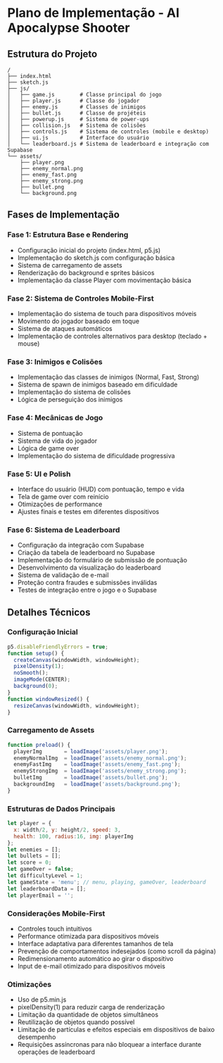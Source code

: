 # Plano de Implementação - AI Apocalypse Shooter

## Estrutura do Projeto

```
/
├── index.html
├── sketch.js
├── js/
│   ├── game.js        # Classe principal do jogo
│   ├── player.js      # Classe do jogador
│   ├── enemy.js       # Classes de inimigos
│   ├── bullet.js      # Classe de projéteis
│   ├── powerup.js     # Sistema de power-ups
│   ├── collision.js   # Sistema de colisões
│   ├── controls.js    # Sistema de controles (mobile e desktop)
│   ├── ui.js          # Interface do usuário
│   └── leaderboard.js # Sistema de leaderboard e integração com Supabase
└── assets/
    ├── player.png
    ├── enemy_normal.png
    ├── enemy_fast.png
    ├── enemy_strong.png
    ├── bullet.png
    └── background.png
```

## Fases de Implementação

### Fase 1: Estrutura Base e Rendering
- Configuração inicial do projeto (index.html, p5.js)
- Implementação do sketch.js com configuração básica
- Sistema de carregamento de assets
- Renderização do background e sprites básicos
- Implementação da classe Player com movimentação básica

### Fase 2: Sistema de Controles Mobile-First
- Implementação do sistema de touch para dispositivos móveis
- Movimento do jogador baseado em toque
- Sistema de ataques automáticos
- Implementação de controles alternativos para desktop (teclado + mouse)

### Fase 3: Inimigos e Colisões
- Implementação das classes de inimigos (Normal, Fast, Strong)
- Sistema de spawn de inimigos baseado em dificuldade
- Implementação do sistema de colisões
- Lógica de perseguição dos inimigos

### Fase 4: Mecânicas de Jogo
- Sistema de pontuação
- Sistema de vida do jogador
- Lógica de game over
- Implementação do sistema de dificuldade progressiva

### Fase 5: UI e Polish
- Interface do usuário (HUD) com pontuação, tempo e vida
- Tela de game over com reinício
- Otimizações de performance
- Ajustes finais e testes em diferentes dispositivos

### Fase 6: Sistema de Leaderboard
- Configuração da integração com Supabase
- Criação da tabela de leaderboard no Supabase
- Implementação do formulário de submissão de pontuação
- Desenvolvimento da visualização do leaderboard
- Sistema de validação de e-mail
- Proteção contra fraudes e submissões inválidas
- Testes de integração entre o jogo e o Supabase

## Detalhes Técnicos

### Configuração Inicial
```js
p5.disableFriendlyErrors = true;
function setup() {
  createCanvas(windowWidth, windowHeight);
  pixelDensity(1);
  noSmooth();
  imageMode(CENTER);
  background(0);
}
function windowResized() {
  resizeCanvas(windowWidth, windowHeight);
}
```

### Carregamento de Assets
```js
function preload() {
  playerImg       = loadImage('assets/player.png');
  enemyNormalImg  = loadImage('assets/enemy_normal.png');
  enemyFastImg    = loadImage('assets/enemy_fast.png');
  enemyStrongImg  = loadImage('assets/enemy_strong.png');
  bulletImg       = loadImage('assets/bullet.png');
  backgroundImg   = loadImage('assets/background.png');
}
```

### Estruturas de Dados Principais
```js
let player = {
  x: width/2, y: height/2, speed: 3,
  health: 100, radius:16, img: playerImg
};
let enemies = [];
let bullets = [];
let score = 0;
let gameOver = false;
let difficultyLevel = 1;
let gameState = 'menu'; // menu, playing, gameOver, leaderboard
let leaderboardData = [];
let playerEmail = '';
```

### Considerações Mobile-First
- Controles touch intuitivos
- Performance otimizada para dispositivos móveis
- Interface adaptativa para diferentes tamanhos de tela
- Prevenção de comportamentos indesejados (como scroll da página)
- Redimensionamento automático ao girar o dispositivo
- Input de e-mail otimizado para dispositivos móveis

### Otimizações
- Uso de p5.min.js
- pixelDensity(1) para reduzir carga de renderização
- Limitação da quantidade de objetos simultâneos
- Reutilização de objetos quando possível
- Limitação de partículas e efeitos especiais em dispositivos de baixo desempenho
- Requisições assíncronas para não bloquear a interface durante operações de leaderboard 
